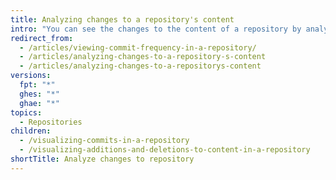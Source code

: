 ```yaml
---
title: Analyzing changes to a repository's content
intro: "You can see the changes to the content of a repository by analyzing the repository's commits, commit frequency, and content additions and deletions."
redirect_from:
  - /articles/viewing-commit-frequency-in-a-repository/
  - /articles/analyzing-changes-to-a-repository-s-content
  - /articles/analyzing-changes-to-a-repositorys-content
versions:
  fpt: "*"
  ghes: "*"
  ghae: "*"
topics:
  - Repositories
children:
  - /visualizing-commits-in-a-repository
  - /visualizing-additions-and-deletions-to-content-in-a-repository
shortTitle: Analyze changes to repository
---
```

